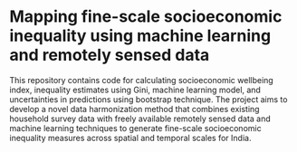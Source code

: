 # Mapping fine-scale socioeconomic inequality using machine learning and remotely sensed data

This repository contains code for calculating socioeconomic wellbeing index, inequality estimates using Gini, machine learning model, and uncertainties in predictions using bootstrap technique. The project aims to develop a novel data harmonization method that combines existing household survey data with freely available remotely sensed data and machine learning techniques to generate fine-scale socioeconomic inequality measures across spatial and temporal scales for India.

